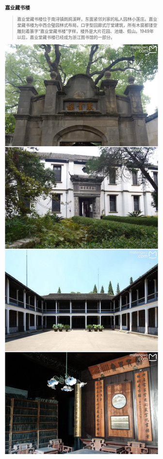 ### 嘉业藏书楼
> 嘉业堂藏书楼位于南浔镇鹧鸪溪畔，东面紧邻刘家的私人园林小莲庄。嘉业堂藏书楼为中西合璧园林式布局，口字型回廊式厅堂建筑，所有木窗都镂空雕刻着篆字“嘉业堂藏书楼”字样，楼外是大片花园、池塘、假山。1949年以后，嘉业堂藏书楼已经成为浙江图书馆的一部分。

![](topwrite/assets/南浔区/南浔古镇/嘉业藏书楼01.jpeg)
![](topwrite/assets/南浔区/南浔古镇/嘉业藏书楼02.jpeg)
![](topwrite/assets/南浔区/南浔古镇/嘉业藏书楼03.jpeg)
![](topwrite/assets/南浔区/南浔古镇/嘉业藏书楼04.jpeg)